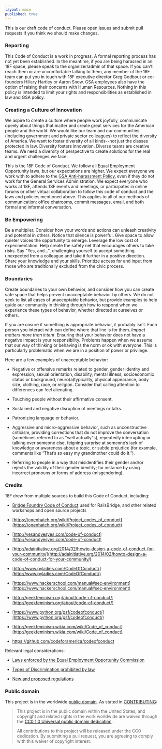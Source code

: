 ```yaml
---
layout: main
published: true
---
```


This is our draft code of conduct. Please open issues and submit pull requests if you think we should make changes.

### Reporting

This Code of Conduct is a work in progress. A formal reporting process has not yet been established. In the meantime, if you are being harassed in an 18F space, please speak to the organizer/admin of that space. If you can't reach them or are uncomfortable talking to them, any member of the 18F team can put you in touch with 18F executive director Greg Godbout or co-founders Hillary Hartley or Aaron Snow. GSA employees also have the option of raising their concerns with Human Resources. Nothing in this policy is intended to limit your rights and responsibilities as established in law and GSA policy.

### Creating a Culture of Innovation

We aspire to create a culture where people work joyfully, communicate openly about things that matter and create great services for the American people and the world. We would like our team and our communities (including government and private sector colleagues) to reflect the diversity of America. We want to foster diversity of all kinds--not just the classes protected in law.  Diversity fosters innovation. Diverse teams are creative teams. We need a diversity of perspective to create solutions for the real and urgent challenges we face.

This is the 18F Code of Conduct. We follow all Equal Employment Opportunity laws, but our expectations are higher.   We expect everyone we work with to adhere to the [GSA Anti-](http://www.gsa.gov/portal/directive/d0/content/627930)[harassment](http://www.google.com/url?q=http%3A%2F%2Fwww.gsa.gov%2Fportal%2Fdirective%2Fd0%2Fcontent%2F627930&sa=D&sntz=1&usg=AFQjCNEXEK_MY8DvTm1Mi041ihtCDbLsRQ)[ Policy](http://www.gsa.gov/portal/directive/d0/content/627930), even if they do not work for the General Services Administration. We expect everyone who works at 18F, attends 18F events and meetings, or participates in online forums or other virtual collaboration to follow this code of conduct and the laws and policies mentioned above. This applies to all of our methods of communication: office chatrooms, commit messages, email, and both formal and informal conversation.

### Be Empowering

Be a multiplier. Consider how your words and actions can unleash creativity and potential in others. Notice that silence is powerful. Give space to allow quieter voices the opportunity to emerge. Leverage the low cost of experimentation. Help create the safety net that encourages others to take risks. Say "Yes, and…", challenging yourself to accept something unexpected from a colleague and take it further in a positive direction. Share your knowledge and your skills. Prioritize access for and input from those who are traditionally excluded from the civic process.   

### Boundaries

Create boundaries to your own behavior, and consider how you can create safe space that helps prevent unacceptable behavior by others. We do not seek to list all cases of unacceptable behavior, but provide examples to help guide our community in thinking through how to respond when we experience these types of behavior, whether directed at ourselves or others.

If you are unsure if something is appropriate behavior, it probably isn’t. Each person you interact with can define where that line is for them. *Impact matters more than intent*. Ensuring that your behavior does not have a negative impact is your responsibility. Problems happen when we assume that our way of thinking or behaving is the norm or ok with everyone. This is particularly problematic when we are in a position of power or privilege.

Here are a few examples of unacceptable behavior:

* Negative or offensive remarks related to gender, gender identity and expression, sexual orientation, disability, mental illness, socioeconomic status or background, neuro(a)typicality, physical appearance, body size, clothing, race, or religion.  Consider that calling attention to differences can feel alienating.  

* Touching people without their affirmative consent.

* Sustained and negative disruption of meetings or talks.

* Patronizing language or behavior.

* Aggressive and micro-aggressive behavior, such as unconstructive criticism, providing corrections that do not improve the conversation (sometimes referred to as "well actually"s), repeatedly interrupting or talking over someone else, feigning surprise at someone’s lack of knowledge or awareness about a topic, or subtle prejudice (for example, comments like “That’s so easy my grandmother could do it.”).

* Referring to people in a way that misidentifies their gender and/or rejects the validity of their gender identity; for instance by using incorrect pronouns or forms of address (misgendering).

### Credits

18F drew from multiple sources to build this Code of Conduct, including:

* [Bridge Foundry Code of Conduct](http://bridgefoundry.org/code-of-conduct/) used for RailsBridge, and other related workshops and open source projects

* [https://openhatch.org/wiki/Project_codes_of_conduct](https://openhatch.org/wiki/Project_codes_of_conduct)

* [http://yesandyesyes.com/code-of-conduct](http://yesandyesyes.com/code-of-conduct)

* [http://adainitiative.org/2014/02/howto-design-a-code-of-conduct-for-your-community/](http://adainitiative.org/2014/02/howto-design-a-code-of-conduct-for-your-community/)

* [http://www.pyladies.com/CodeOfConduct/](http://www.pyladies.com/CodeOfConduct/)

* [https://www.hackerschool.com/manual#sec-environment](https://www.hackerschool.com/manual#sec-environment)

* [http://geekfeminism.org/about/code-of-conduct/](http://geekfeminism.org/about/code-of-conduct/)

* [https://www.python.org/psf/codeofconduct/](https://www.python.org/psf/codeofconduct/)

* [http://geekfeminism.wikia.com/wiki/Code_of_conduct](http://geekfeminism.wikia.com/wiki/Code_of_conduct)

* https://github.com/codeforamerica/codeofconduct

Relevant legal considerations:

* [Laws enforced by the Equal Employment Opportunity Commission](http://www.eeoc.gov/laws/statutes/index.cfm)

* [Types of Discrimination prohibited by law](http://www.eeoc.gov/laws/types/)

* [New and proposed regulations](http://www.eeoc.gov/laws/regulations/index.cfm)


### Public domain

This project is in the worldwide [public domain](LICENSE.md). As stated in [CONTRIBUTING](CONTRIBUTING.md):

> This project is in the public domain within the United States, and copyright and related rights in the work worldwide are waived through the [CC0 1.0 Universal public domain dedication](https://creativecommons.org/publicdomain/zero/1.0/).
>
> All contributions to this project will be released under the CC0 dedication. By submitting a pull request, you are agreeing to comply with this waiver of copyright interest.
